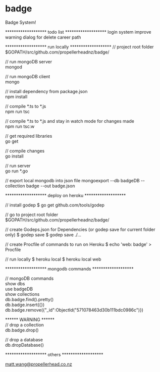 # badge

Badge System!

******************* todo list *******************
login system
improve warning dialog for delete
career path



******************* run locally *******************
// project root folder  
$GOPATH/src/github.com/propellerheadnz/badge/

// run mongoDB server  
mongod

// run mongoDB client  
mongo

// install dependency from package.json  
npm install

// compile *.ts to *.js  
npm run tsc

// compile *.ts to *.js and stay in watch mode for changes made  
npm run tsc:w

// get required libraries  
go get 

// compile changes   
go install

// run server  
go run *.go

// export local mongodb into json file
mongoexport --db badgeDB --collection badge --out badge.json

******************* deploy on heroku *******************

// install godep
$ go get github.com/tools/godep

// go to project root folder
$GOPATH/src/github.com/propellerheadnz/badge/

// create Godeps.json for Dependencies (or godep save for current folder only)
$ godep save
$ godep save ./...

// create Procfile of commands to run on Heroku
$ echo 'web: badge' > Procfile

// run locally
$ heroku local
$ heroku local web


******************* mongodb commands *******************

// mongoDB commands  
show dbs  
use badgeDB  
show collections  
db.badge.find().pretty()  
db.badge.insert({})  
db.badge.remove({"_id":ObjectId("571078463d30b111bdc0986c")})  


****** WARNING ******  
// drop a collection  
db.badge.drop()  

// drop a database  
db.dropDatabase()  


******************* others *******************

matt.wang@propellerhead.co.nz


